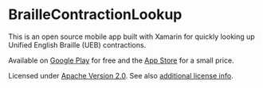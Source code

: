 # BrailleContractionLookup

This is an open source mobile app built with Xamarin for quickly looking up Unified English Braille (UEB) contractions.

Available on [Google Play](https://play.google.com/store/apps/details?id=jeffbshp.apps.braille) for free and the [App Store](https://apps.apple.com/us/app/braille-contraction-lookup/id6469055677) for a small price.

Licensed under [Apache Version 2.0](LICENSE.txt). See also [additional license info](NOTICE.txt).
